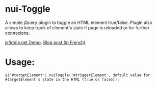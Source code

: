 # nui-Toggle
A simple jQuery plugin to toggle an HTML element true/false. Plugin also allows to keep track of element's state if page is reloaded or for further connexions.

[jsfiddle.net Demo](https://jsfiddle.net/frontenddeveloper/9geynfc6/12/).
[Blog post (in French)](http://frontenddeveloper.0fees.net/jquery-un-plugin-pour-afficher-masquer-des-elements-dans-une-page-et-conserver-leur-etat-en-cache/)

# Usage:
```
$('#targetElement').nuiToggle('#triggerElement', default value for #targetElement's state in the HTML (true or false));
```
